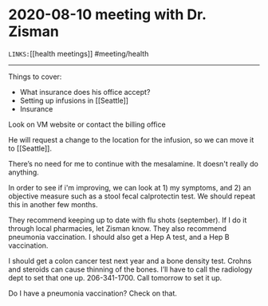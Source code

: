 # 2020-08-10 meeting with Dr. Zisman
`LINKS:`[[health meetings]]
#meeting/health

---
Things to cover:
- What insurance does his office accept?
- Setting up infusions in [[Seattle]]
- Insurance

Look on VM website or contact the billing office

He will request a change to the location for the infusion, so we can move it to [[Seattle]]. 

There’s no need for me to continue with the mesalamine. It doesn't really do anything. 

In order to see if i'm improving, we can look at 1) my symptoms, and 2) an objective measure such as a stool fecal calprotectin test. We should repeat this in another few months. 

They recommend keeping up to date with flu shots (september). If I do it through local pharmacies, let Zisman know. They also recommend pneumonia vaccination. I should also get a Hep A test, and a Hep B vaccination. 

I should get a colon cancer test next year and a bone density test. Crohns and steroids can cause thinning of the bones. I’ll have to call the radiology dept to set that one up. 206-341-1700. Call tomorrow to set it up. 

Do I have a pneumonia vaccination? Check on that.
